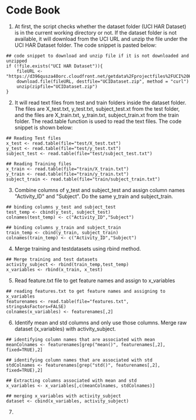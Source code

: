 # Code Book

1) At first, the script checks whether the dataset folder (UCI HAR Dataset) is in the current working directory or not. If the dataset folder is not available, it will download from the UCI URL and unzip the file under the UCI HAR Dataset folder. The code snippet is pasted below:

``` code
## code snippet to download and unzip file if it is not downloaded and unzipped
if (!file.exists("UCI HAR Dataset")){
    fileURL <- "https://d396qusza40orc.cloudfront.net/getdata%2Fprojectfiles%2FUCI%20HAR%20Dataset.zip"
    download.file(fileURL, destfile="UCIDataset.zip", method = "curl")
    unzip(zipfile="UCIDataset.zip")
}
```

2) It will read text files from test and train folders inside the dataset folder. The files are X_test.txt, y_test.txt, subject_test.xt from the test folder, and the files are X_train.txt, y_train.txt, subject_train.xt from the train folder. The read.table function is used to read the text files.  The code snippet is shown below:

``` code
## Reading Test files
x_test <- read.table(file="test/X_test.txt")
y_test <- read.table(file="test/y_test.txt")
subject_test <- read.table(file="test/subject_test.txt")

## Reading Training files
x_train <- read.table(file="train/X_train.txt")
y_train <- read.table(file="train/y_train.txt")
subject_train <- read.table(file="train/subject_train.txt")
``` 

3) Combine columns of y_test and subject_test and assign column names "Activity_ID" and "Subject".  Do the same y_train and subject_train. 

``` code
## binding columns y_test and subject_test
test_temp <- cbind(y_test, subject_test) 
colnames(test_temp) <- c("Activity_ID","Subject")

## binding columns y_train and subject_train
train_temp <- cbind(y_train, subject_train) 
colnames(train_temp) <- c("Activity_ID","Subject")
```

4) Merge training and testdatasets using rbind method. 
``` code
## Merge training and test datasets
activity_subject <- rbind(train_temp,test_temp)
x_variables <- rbind(x_train, x_test)
```

5) Read feature.txt file to get feature names and assign to x_variables
``` code
## reading features.txt to get feature names and assigning to x_variables
featurenames <- read.table(file="features.txt", stringsAsFactors=FALSE)
colnames(x_variables) <- featurenames[,2]
```

6) Identify mean and std columns and only use those columns.  Merge raw dataset (x_variables) with activity_subject.
```code
## identifying column names that are associated with mean 
meanColnames <- featurenames[grep("mean()", featurenames[,2], fixed=TRUE),2]

## identifying column names that are associated with std
stdColnames <- featurenames[grep("std()", featurenames[,2], fixed=TRUE),2]

## Extracting columns associated with mean and std 
x_variables <- x_variables[,c(meanColnames, stdColnames)]

## merging x_variables with activity_subject 
dataset <- cbind(x_variables, activity_subject)
```
7) 



